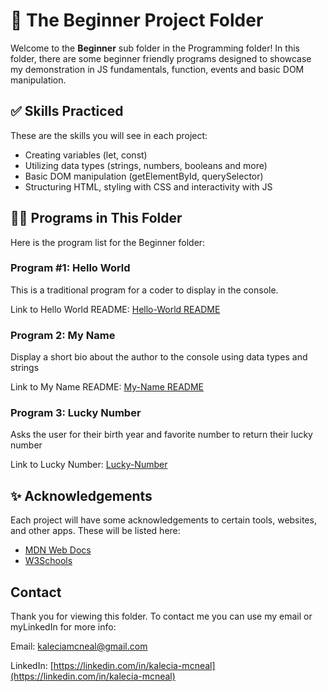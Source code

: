 # 🌱 The Beginner Project Folder
Welcome to the **Beginner** sub folder in the Programming folder! In this folder, there are some beginner friendly programs designed to showcase my demonstration in JS fundamentals, function, events and basic DOM manipulation.

## ✅ Skills Practiced
These are the skills you will see in each project: 
- Creating variables (let, const)
- Utilizing data types (strings, numbers, booleans and more)
- Basic DOM manipulation (getElementById, querySelector)
- Structuring HTML, styling with CSS and interactivity with JS 

## 👩‍💻 Programs in This Folder
Here is the program list for the Beginner folder: 

### Program #1: Hello World
This is a traditional program for a coder to display in the console. 

Link to Hello World README: [Hello-World README](/JS/Programming/Hello-World/README.md "My Hello World README")

### Program 2: My Name  
Display a short bio about the author to the console using data types and strings

Link to My Name README: [My-Name README](/JS/Programming/My-Name/README.md "My My-Name README")

### Program 3: Lucky Number 
Asks the user for their birth year and favorite number to return their lucky number 

Link to Lucky Number: [Lucky-Number](/JS/Programming/Lucky-Number/README.md "My Lucky Number README")


## ✨ Acknowledgements 
Each project will have some acknowledgements to certain tools, websites, and other apps. These will be listed here: 
- [MDN Web Docs](https://developer.mozilla.org/)
- [W3Schools](https://www.w3schools.com/)

## Contact  
Thank you for viewing this folder. To contact me you can use my email or myLinkedIn for more info: 

Email: [kaleciamcneal@gmail.com](mailto:kaleciamcneal@gmail.com)  

LinkedIn: [https://linkedin.com/in/kalecia-mcneal](https://linkedin.com/in/kalecia-mcneal)